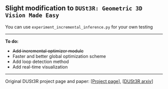
## Slight modification to `DUSt3R: Geometric 3D Vision Made Easy`  




You can use `experiment_incremental_inference.py` for your own testing

---
**To do:**
- ~~Add incremental optimizer module~~
- Faster and better global optimization scheme
- Add loop detection method
- Add real-time visualization
---






Original DUSt3R project page and paper:
[[Project page](https://dust3r.europe.naverlabs.com/)], [[DUSt3R arxiv](https://arxiv.org/abs/2312.14132)]  
